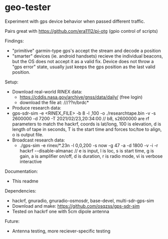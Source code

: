 # geo-tester
Experiment with gps device behavior when passed different traffic.

Pairs great with https://github.com/era1112/pi-otg (gpio control of scripts)

Findings:
- "primitive" garmin-type gps's accept the stream and decode a position
- "smarter" devices (ie. android handsets) recieve the individual beacons, but the OS does not accept it as a valid fix. Device does not throw a "gps error" state, usually just keeps the gps position as the last valid position.

Setup:
- Download real-world RINEX data:
  - https://cddis.nasa.gov/archive/gnss/data/daily/ (free login)
  - download the file at: /<current year>/<highest number>/??n/brdc*
-  Produce research data:
  - gps-sdr-sim -e <RINEX_FILE> -b 8 -l <COORDS>,100 -o ./researchtape.bin -v -s 2600000 -d 7200 -T 2021/02/23,20:34:00  // b8, s2600000 are rf parameters to match the hackrf, coords is lat/long, 100 is elevation, d is length of tape in seconds, T is the start time and forces toc/toe to align, o is output file.
- Broadcast research data:
  - ./gps-sim -e rinex/*.23n -l 0,0,200 -s now -g 47 -a -d 1800 -v -i -r hackrf --disable-almanac  // e is input, l is loc, s is start time, g is gain, a is amplifier on/off, d is duration, r is radio mode, vi is verbose interactive

Documentation:
- This readme

Dependencies:
- hackrf, gnuradio, gnuradio-osmosdr, base-devel, multi-sdr-gps-sim
- Download and make: https://github.com/osqzss/gps-sdr-sim 
- Tested on hackrf one with 5cm dipole antenna

Future:
- Antenna testing, more reciever-specific testing
